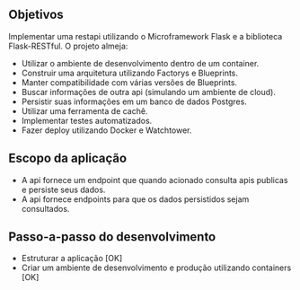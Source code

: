 ## Objetivos

Implementar uma restapi utilizando o Microframework Flask e a biblioteca Flask-RESTful.
O projeto almeja: 

- Utilizar o ambiente de desenvolvimento dentro de um container.
- Construir uma arquitetura utilizando Factorys e Blueprints.
- Manter compatibilidade com várias versões de Blueprints.
- Buscar informações de outra api (simulando um ambiente de cloud).
- Persistir suas informações em um banco de dados Postgres.
- Utilizar uma ferramenta de cachê.
- Implementar testes automatizados.
- Fazer deploy utilizando Docker e Watchtower.

## Escopo da aplicação

- A api fornece um endpoint que quando acionado consulta apis publicas e persiste seus dados.
- A api fornece endpoints para que os dados persistidos sejam consultados.

## Passo-a-passo do desenvolvimento

- Estruturar a aplicação [OK]
- Criar um ambiente de desenvolvimento e produção utilizando containers [OK]